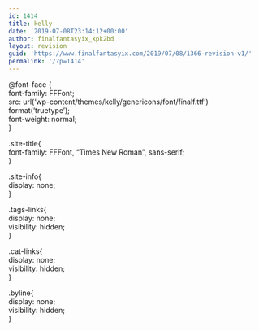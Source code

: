 ```yaml
---
id: 1414
title: kelly
date: '2019-07-08T23:14:12+00:00'
author: finalfantasyix_kpk2bd
layout: revision
guid: 'https://www.finalfantasyix.com/2019/07/08/1366-revision-v1/'
permalink: '/?p=1414'
---
```


@font-face {  
 font-family: FFFont;  
 src: url(‘wp-content/themes/kelly/genericons/font/finalf.ttf’) format(‘truetype’);  
 font-weight: normal;  
}

.site-title{  
 font-family: FFFont, “Times New Roman”, sans-serif;  
}

.site-info{  
 display: none;  
}

.tags-links{  
 display: none;  
 visibility: hidden;  
}

.cat-links{  
 display: none;  
 visibility: hidden;  
}

.byline{  
 display: none;  
 visibility: hidden;  
}